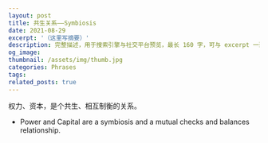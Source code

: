 ```yaml
---
layout: post
title: 共生关系——Symbiosis
date: 2021-08-29
excerpt: '（这里写摘要）'
description: 完整描述，用于搜索引擎与社交平台预览，最长 160 字，可与 excerpt 一致
og_image: 
thumbnail: /assets/img/thumb.jpg
categories: Phrases
tags: 
related_posts: true
---
```


权力、资本，是个共生、相互制衡的关系。

- Power and Capital are a symbiosis and a mutual checks and balances relationship.